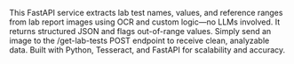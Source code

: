 This FastAPI service extracts lab test names, values, and reference ranges from lab report images using OCR and custom logic—no LLMs involved. It returns structured JSON and flags out-of-range values. Simply send an image to the /get-lab-tests POST endpoint to receive clean, analyzable data. Built with Python, Tesseract, and FastAPI for scalability and accuracy.
